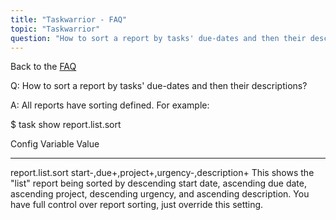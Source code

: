 ```yaml
---
title: "Taskwarrior - FAQ"
topic: "Taskwarrior"
question: "How to sort a report by tasks' due-dates and then their descriptions?"
---
```


Back to the [FAQ](/support/faq)

Q: How to sort a report by tasks' due-dates and then their descriptions?

A: All reports have sorting defined.
For example:

$ task show report.list.sort

Config Variable  Value                                            
---------------- ------------------------------------------
report.list.sort start-,due+,project+,urgency-,description+
This shows the "list" report being sorted by descending start date, ascending due date, ascending project, descending urgency, and ascending description.
You have full control over report sorting, just override this setting.

